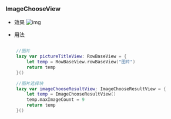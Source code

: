 ### ImageChooseView


- 效果
![img]("2022-01-17162312")


- 用法
```swift

    //图片
    lazy var pictureTitleView: RowBaseView = {
        let temp = RowBaseView.rowBaseView("图片")
        return temp
    }()

    //图片选择块
    lazy var imageChooseResultView: ImageChooseResultView = {
        let temp = ImageChooseResultView()
        temp.maxImageCount = 9
        return temp
    }()


```